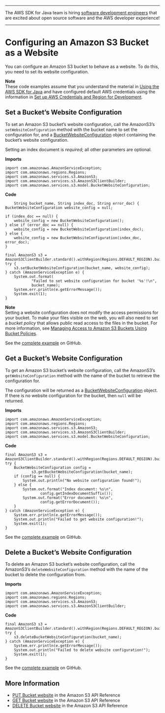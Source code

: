 --------

The AWS SDK for Java team is hiring [software development engineers](https://github.com/aws/aws-sdk-java-v2/issues/3156) that are excited about open source software and the AWS developer experience\!

--------

# Configuring an Amazon S3 Bucket as a Website<a name="examples-s3-website-configuration"></a>

You can configure an Amazon S3 bucket to behave as a website\. To do this, you need to set its website configuration\.

**Note**  
These code examples assume that you understand the material in [Using the AWS SDK for Java](basics.md) and have configured default AWS credentials using the information in [Set up AWS Credentials and Region for Development](setup-credentials.md)\.

## Set a Bucket’s Website Configuration<a name="set-a-bucket-s-website-configuration"></a>

To set an Amazon S3 bucket’s website configuration, call the AmazonS3’s `setWebsiteConfiguration` method with the bucket name to set the configuration for, and a [BucketWebsiteConfiguration](https://docs.aws.amazon.com/sdk-for-java/v1/reference/com/amazonaws/services/s3/model/BucketWebsiteConfiguration.html) object containing the bucket’s website configuration\.

Setting an index document is *required*; all other parameters are optional\.

 **Imports** 

```
import com.amazonaws.AmazonServiceException;
import com.amazonaws.regions.Regions;
import com.amazonaws.services.s3.AmazonS3;
import com.amazonaws.services.s3.AmazonS3ClientBuilder;
import com.amazonaws.services.s3.model.BucketWebsiteConfiguration;
```

 **Code** 

```
    String bucket_name, String index_doc, String error_doc) {
BucketWebsiteConfiguration website_config = null;

if (index_doc == null) {
    website_config = new BucketWebsiteConfiguration();
} else if (error_doc == null) {
    website_config = new BucketWebsiteConfiguration(index_doc);
} else {
    website_config = new BucketWebsiteConfiguration(index_doc, error_doc);
}

final AmazonS3 s3 = AmazonS3ClientBuilder.standard().withRegion(Regions.DEFAULT_REGION).build();
try {
    s3.setBucketWebsiteConfiguration(bucket_name, website_config);
} catch (AmazonServiceException e) {
    System.out.format(
            "Failed to set website configuration for bucket '%s'!\n",
            bucket_name);
    System.err.println(e.getErrorMessage());
    System.exit(1);
}
```

**Note**  
Setting a website configuration does not modify the access permissions for your bucket\. To make your files visible on the web, you will also need to set a *bucket policy* that allows public read access to the files in the bucket\. For more information, see [Managing Access to Amazon S3 Buckets Using Bucket Policies](examples-s3-bucket-policies.md)\.

See the [complete example](https://github.com/awsdocs/aws-doc-sdk-examples/blob/master/java/example_code/s3/src/main/java/aws/example/s3/SetWebsiteConfiguration.java) on GitHub\.

## Get a Bucket’s Website Configuration<a name="get-a-bucket-s-website-configuration"></a>

To get an Amazon S3 bucket’s website configuration, call the AmazonS3’s `getWebsiteConfiguration` method with the name of the bucket to retrieve the configuration for\.

The configuration will be returned as a [BucketWebsiteConfiguration](https://docs.aws.amazon.com/sdk-for-java/v1/reference/com/amazonaws/services/s3/model/BucketWebsiteConfiguration.html) object\. If there is no website configuration for the bucket, then `null` will be returned\.

 **Imports** 

```
import com.amazonaws.AmazonServiceException;
import com.amazonaws.regions.Regions;
import com.amazonaws.services.s3.AmazonS3;
import com.amazonaws.services.s3.AmazonS3ClientBuilder;
import com.amazonaws.services.s3.model.BucketWebsiteConfiguration;
```

 **Code** 

```
final AmazonS3 s3 = AmazonS3ClientBuilder.standard().withRegion(Regions.DEFAULT_REGION).build();
try {
    BucketWebsiteConfiguration config =
            s3.getBucketWebsiteConfiguration(bucket_name);
    if (config == null) {
        System.out.println("No website configuration found!");
    } else {
        System.out.format("Index document: %s\n",
                config.getIndexDocumentSuffix());
        System.out.format("Error document: %s\n",
                config.getErrorDocument());
    }
} catch (AmazonServiceException e) {
    System.err.println(e.getErrorMessage());
    System.out.println("Failed to get website configuration!");
    System.exit(1);
}
```

See the [complete example](https://github.com/awsdocs/aws-doc-sdk-examples/blob/master/java/example_code/s3/src/main/java/aws/example/s3/GetWebsiteConfiguration.java) on GitHub\.

## Delete a Bucket’s Website Configuration<a name="delete-a-bucket-s-website-configuration"></a>

To delete an Amazon S3 bucket’s website configuration, call the AmazonS3’s `deleteWebsiteConfiguration` method with the name of the bucket to delete the configuration from\.

 **Imports** 

```
import com.amazonaws.AmazonServiceException;
import com.amazonaws.regions.Regions;
import com.amazonaws.services.s3.AmazonS3;
import com.amazonaws.services.s3.AmazonS3ClientBuilder;
```

 **Code** 

```
final AmazonS3 s3 = AmazonS3ClientBuilder.standard().withRegion(Regions.DEFAULT_REGION).build();
try {
    s3.deleteBucketWebsiteConfiguration(bucket_name);
} catch (AmazonServiceException e) {
    System.err.println(e.getErrorMessage());
    System.out.println("Failed to delete website configuration!");
    System.exit(1);
}
```

See the [complete example](https://github.com/awsdocs/aws-doc-sdk-examples/blob/master/java/example_code/s3/src/main/java/aws/example/s3/DeleteWebsiteConfiguration.java) on GitHub\.

## More Information<a name="more-information"></a>
+  [PUT Bucket website](http://docs.aws.amazon.com/AmazonS3/latest/API/RESTBucketPUTwebsite.html) in the Amazon S3 API Reference
+  [GET Bucket website](http://docs.aws.amazon.com/AmazonS3/latest/API/RESTBucketGETwebsite.html) in the Amazon S3 API Reference
+  [DELETE Bucket website](http://docs.aws.amazon.com/AmazonS3/latest/API/RESTBucketDELETEwebsite.html) in the Amazon S3 API Reference